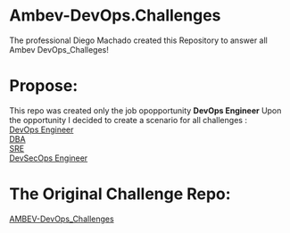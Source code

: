 # Ambev-DevOps.Challenges
The professional Diego Machado created this Repository to answer all Ambev DevOps_Challeges! 

# Propose:

This repo was created only the job opopportunity <b>DevOps Engineer</b>
Upon the opportunity I decided to create a scenario for all challenges :
<br>[DevOps Engineer](https://github.com/cervejaria-ambev/DevOps_Challenges/blob/master/devops.md)</br>
[DBA](https://github.com/cervejaria-ambev/DevOps_Challenges/blob/master/dbre.md)
<br>[SRE](https://github.com/cervejaria-ambev/DevOps_Challenges/blob/master/sre.md)</br>
[DevSecOps Engineer](https://github.com/cervejaria-ambev/DevOps_Challenges/blob/master/devsecops.md)</br>

# The Original Challenge Repo:
[AMBEV-DevOps_Challenges](https://github.com/cervejaria-ambev/DevOps_Challenges/)
